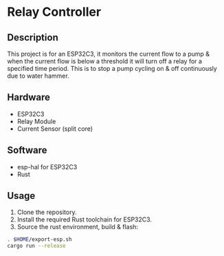 # Relay Controller

## Description
This project is for an ESP32C3, it monitors the current flow to a pump & when the current flow is below a threshold it will turn off a relay for a specified time period. This is to stop a pump cycling on & off continuously due to water hammer.

## Hardware
- ESP32C3
- Relay Module
- Current Sensor (split core)

## Software
- esp-hal for ESP32C3
- Rust

## Usage
1. Clone the repository.
2. Install the required Rust toolchain for ESP32C3.
3. Source the rust environment, build & flash:
```bash
. $HOME/export-esp.sh
cargo run --release
```